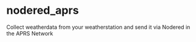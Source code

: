 # nodered_aprs
Collect weatherdata from your weatherstation and send it via Nodered in the APRS Network
